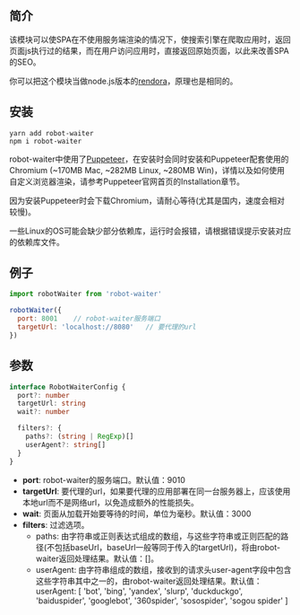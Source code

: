 ## 简介

该模块可以使SPA在不使用服务端渲染的情况下，使搜索引擎在爬取应用时，返回页面js执行过的结果，而在用户访问应用时，直接返回原始页面，以此来改善SPA的SEO。

你可以把这个模块当做node.js版本的[rendora](https://github.com/rendora/rendora)，原理也是相同的。

## 安装

```
yarn add robot-waiter
npm i robot-waiter
```

robot-waiter中使用了[Puppeteer](https://pptr.dev/)，在安装时会同时安装和Puppeteer配套使用的Chromium (~170MB Mac, ~282MB Linux, ~280MB Win)，详情以及如何使用自定义浏览器渲染，请参考Puppeteer官网首页的Installation章节。

因为安装Puppeteer时会下载Chromium，请耐心等待(尤其是国内，速度会相对较慢)。

一些Linux的OS可能会缺少部分依赖库，运行时会报错，请根据错误提示安装对应的依赖库文件。

## 例子
``` js
import robotWaiter from 'robot-waiter'

robotWaiter({
  port: 8001    // robot-waiter服务端口
  targetUrl: 'localhost://8080'   // 要代理的url
})
```

## 参数
``` ts
interface RobotWaiterConfig {
  port?: number
  targetUrl: string
  wait?: number

  filters?: {
    paths?: (string | RegExp)[]
    userAgent?: string[]
  }
}
```

- **port**: robot-waiter的服务端口。默认值：9010
- **targetUrl**: 要代理的url，如果要代理的应用部署在同一台服务器上，应该使用本地url而不是网络url，以免造成额外的性能损失。
- **wait**: 页面从加载开始要等待的时间，单位为毫秒。默认值：3000
- **filters**: 过滤选项。
    - paths: 由字符串或正则表达式组成的数组，与这些字符串或正则匹配的路径(不包括baseUrl，baseUrl一般等同于传入的targetUrl)，将由robot-waiter返回处理结果。默认值：[]。
    - userAgent: 由字符串组成的数组，接收到的请求头user-agent字段中包含这些字符串其中之一的，由robot-waiter返回处理结果。默认值：userAgent: [
      'bot', 
      'bing',
      'yandex',
      'slurp',
      'duckduckgo',
      'baiduspider',
      'googlebot',
      '360spider',
      'sosospider',
      'sogou spider'
    ]